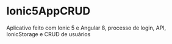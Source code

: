 # Ionic5AppCRUD
Aplicativo feito com Ionic 5 e Angular 8, processo de login, API, IonicStorage e CRUD de usuários
